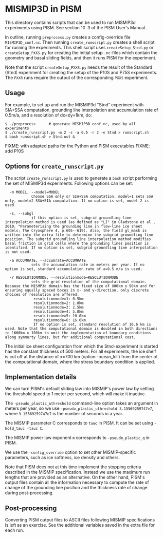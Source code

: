 MISMIP3D in PISM
==============

This directory contains scripts that can be used to run MISMIP3d experiments using PISM.  See section 10  .3 of the PISM User's Manual.

In outline, running `preprocess.py` creates a config-override file `MISMIP3D_conf.nc`.  Then running `create_runscript.py` creates a shell script for running the experiments.  This shell script uses  `createSetup_Stnd.py` or `createSetup_PXXS.py` for creating the initial setup `.nc`-files which contain the geometry and basal sliding fields, and then it runs PISM for the experiment.

Note that the script `createSetup_PXXS.py` needs the result of the Standard (Stnd) experiment for creating the setup of the P10S and P75S experiments.  The `PXXR` runs require the output of the corresponding `PXXS` experiment.


Usage
-------

For example, to set up and run the MISMIP3d "Stnd" experiment with SIA+SSA computation, grounding line interpolation and accumulation rate of 0.5m/a, and a resolution of dx=dy=1km, do:

    $ ./preprocess      # generate MISMIP3D_conf.nc, used by all experiments
    $ ./create_runscript.py -m 2 -s -a 0.5 -r 2 -e Stnd > runscript.sh
    $ bash runscript.sh > Stnd.out &

FIXME: with adapted paths for the Python and PISM executables
FIXME: add P10S


Options for `create_runscript.py`
-------------------------

The script `create_runscript.py` is used to generate a `bash` script performing the set of MISMIP3d experiments. Following options can be set:

      -m MODEL, --model=MODEL
			    Choose SSA only or SIA+SSA computation. model=1 sets SSA only, model=2 SSA+SIA computation. If no option is set, model 2 is used.

      -s, --subgl
                if this option is set, subgrid groundling line interpolation method is used (as defined as "LI" in Gladstone et al., 2010, "Parameterising the grounding line in flow-line ice sheet models; The Cryosphere 4, p.605--619). Also, the field gl_mask is written into the extra file to determine the subgrid groundling line position. The subgrid groundling line interpolation method modifies basal friction in grid cells where the grounding lines position is identified. If no option is set, subgrid groundling line interpolation is not used.

      -a ACCUMRATE, --accumrate=ACCUMRATE
			    sets the accumulation rate in meters per year. If no option is set, standard accumulation rate of a=0.5 m/a is used.

      -r RESOLUTIONMODE, --resolutionmode=RESOLUTIONMODE
			    sets the grid resolution of the computational domain. Because the MISMP3d domain has the fixed size of 800km x 50km and for ensuring equally spaced boxes in x- and y-direction, only discrete choices of resolution are offered:
			     resolutionmode=1: 0.5km
			     resolutionmode=2: 1.0km
			     resolutionmode=3: 2.5km
			     resolutionmode=4: 5.0km
			     resolutionmode=5: 10.0km
			     resolutionmode=6: 16.6km
			     If no option is set, standard resolution of 16.6 km is used. Note that the computational domain is doubled in both directions to 1600km x 100km to omit the implementation of boundary conditions along symmerty lines, but for additional computational cost.

The initial ice sheet configuration from which the Stnd-experiment is started has the constant thickness of 500 meters. For all experiments, the ice shelf is cut off at the distance of x=700 km (option -ocean_kill) from the center of the computational domain, where the stress boundary condition is applied.


Implementation details
----------------------

We can turn PISM's default sliding law into MISMIP's power law by setting the
threshold speed to 1 meter per second, which will make it inactive.

The `-pseudo_plastic_uthreshold` command-line option takes an argument in meters per year, so we use `-pseudo_plastic_uthreshold 3.15569259747e7`, where `3.15569259747e7` is the number of seconds in a year.

The MISMIP parameter C corresponds to `tauc` in PISM. It can be set using `-hold_tauc -tauc C`.

The MISMIP power law exponent `m` corresponds to `-pseudo_plastic_q` in PISM.

We use the `-config_override` option to set other MISMIP-specific parameters, such as ice softness, ice density and others.

Note that PISM does not at this time implement the stopping criteria described in the MISMIP specification.  Instead we use the maximum run lengths that are provided as an alternative. On the other hand, PISM's output files contain all the information necessary to compute the rate of change of the grounding line position and the thickness rate of change during post-processing.


Post-processing
---------------

Converting PISM output files to ASCII files following MISMIP specifications is left as an exercise.  See the additional variables saved in the extra file for each run.

